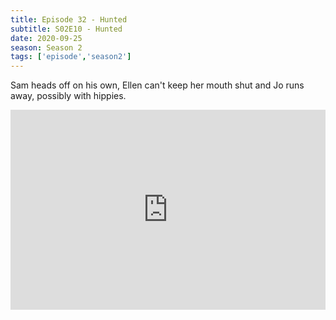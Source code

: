 ```yaml
---
title: Episode 32 - Hunted
subtitle: S02E10 - Hunted
date: 2020-09-25
season: Season 2
tags: ['episode','season2']
---
```


Sam heads off on his own, Ellen can't keep her mouth shut and Jo runs away, possibly with hippies.

<iframe src="https://cast.rocks/player/27557/Supernatural-32-Hunted.mp3?episodeTitle=Episode%2032%20-%20Hunted&podcastTitle=Couple%20of%20Idjits&episodeDate=September%2025th%2C%202020&imageURL=https%3A%2F%2Fcast.rocks%2Fhosting%2F27557%2Ffeeds%2FCAURZ.jpg" style="border: none; min-height: 265px; max-height: 320px; max-width: 558px; min-width: 270px; width: 100%; height: 100%;" scrollbars="no"></iframe>
